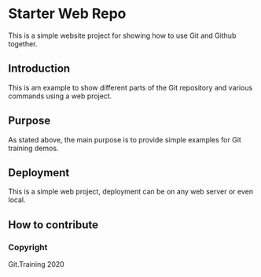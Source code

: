 # Starter Web Repo

This is a simple website project for 
showing how to use Git and Github together.

## Introduction

This is am example to show different parts
of the Git repository and various commands
using a web project.

## Purpose

As stated above, the main purpose is to 
provide simple examples for Git training
demos.

## Deployment


This is a simple web project, deployment
can be on any web server or even local.


## How to contribute

### Copyright 
Git.Training 2020
